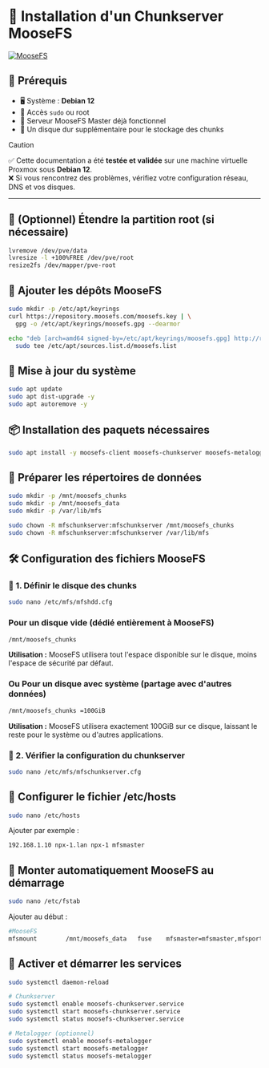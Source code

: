 # 🐘 Installation d'un Chunkserver MooseFS
[![MooseFS](https://img.shields.io/badge/MooseFS-Distributed%20FS-red?style=flat-square&logo=linux)](https://moosefs.com/)

## 🧾 Prérequis

* 🖥️ Système : **Debian 12**
* 🔐 Accès `sudo` ou root
* 🧠 Serveur MooseFS Master déjà fonctionnel
* 💽 Un disque dur supplémentaire pour le stockage des chunks

> [!caution]
> ✅ Cette documentation a été **testée et validée** sur une machine virtuelle Proxmox sous **Debian 12**.  
> ❌ Si vous rencontrez des problèmes, vérifiez votre configuration réseau, DNS et vos disques.

---

## 🧹 (Optionnel) Étendre la partition root (si nécessaire)

```bash
lvremove /dev/pve/data
lvresize -l +100%FREE /dev/pve/root
resize2fs /dev/mapper/pve-root
```

## 🐂 Ajouter les dépôts MooseFS

```bash
sudo mkdir -p /etc/apt/keyrings
curl https://repository.moosefs.com/moosefs.key | \
  gpg -o /etc/apt/keyrings/moosefs.gpg --dearmor

echo "deb [arch=amd64 signed-by=/etc/apt/keyrings/moosefs.gpg] http://repository.moosefs.com/moosefs-4/apt/debian/bookworm bookworm main" | \
  sudo tee /etc/apt/sources.list.d/moosefs.list
```

## 🔄 Mise à jour du système

```bash
sudo apt update
sudo apt dist-upgrade -y
sudo apt autoremove -y
```

## 📦 Installation des paquets nécessaires

```bash
sudo apt install -y moosefs-client moosefs-chunkserver moosefs-metalogger dfc
```

## 📁 Préparer les répertoires de données

```bash
sudo mkdir -p /mnt/moosefs_chunks
sudo mkdir -p /mnt/moosefs_data
sudo mkdir -p /var/lib/mfs

sudo chown -R mfschunkserver:mfschunkserver /mnt/moosefs_chunks
sudo chown -R mfschunkserver:mfschunkserver /var/lib/mfs
```

## 🛠️ Configuration des fichiers MooseFS

### 📌 1. Définir le disque des chunks

```bash
sudo nano /etc/mfs/mfshdd.cfg
```

### Pour un disque vide (dédié entièrement à MooseFS)

```bash
/mnt/moosefs_chunks
```

**Utilisation :** MooseFS utilisera tout l'espace disponible sur le disque, moins l'espace de sécurité par défaut.

### Ou Pour un disque avec système (partage avec d'autres données)

```bash
/mnt/moosefs_chunks =100GiB
```

**Utilisation :** MooseFS utilisera exactement 100GiB sur ce disque, laissant le reste pour le système ou d'autres applications.

### 📌 2. Vérifier la configuration du chunkserver

```bash
sudo nano /etc/mfs/mfschunkserver.cfg
```

## 📇 Configurer le fichier /etc/hosts

```bash
sudo nano /etc/hosts
```

Ajouter par exemple :

```bash
192.168.1.10 npx-1.lan npx-1 mfsmaster
```

## 🔁 Monter automatiquement MooseFS au démarrage

```bash
sudo nano /etc/fstab
```

Ajouter au début : 

```bash
#MooseFS
mfsmount        /mnt/moosefs_data   fuse    mfsmaster=mfsmaster,mfsport=9421,_netdev,nonempty   0 0
```

## 🚀 Activer et démarrer les services

```bash
sudo systemctl daemon-reload

# Chunkserver
sudo systemctl enable moosefs-chunkserver.service
sudo systemctl start moosefs-chunkserver.service
sudo systemctl status moosefs-chunkserver.service

# Metalogger (optionnel)
sudo systemctl enable moosefs-metalogger
sudo systemctl start moosefs-metalogger
sudo systemctl status moosefs-metalogger
```
